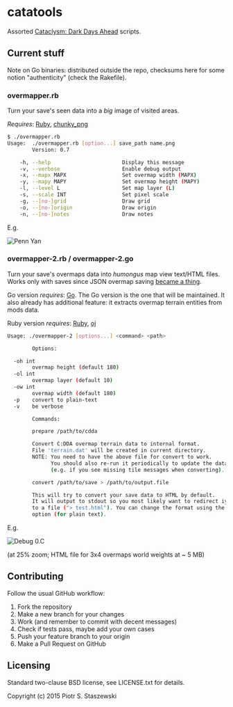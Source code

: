 # catatools

Assorted [Cataclysm: Dark Days Ahead](http://en.cataclysmdda.com/) scripts.

## Current stuff

Note on Go binaries: distributed outside the repo, checksums here for some notion "authenticity" (check the Rakefile).

### overmapper.rb

Turn your save's seen data into a *big* image of visited areas.

*Requires*: [Ruby](https://www.ruby-lang.org/en/), [chunky_png](https://rubygems.org/gems/chunky_png)

```bash
$ ./overmapper.rb
Usage:  ./overmapper.rb [option...] save_path name.png
        Version: 0.7

    -h, --help                       Display this message
    -v, --verbose                    Enable debug output
    -x, --mapx MAPX                  Set overmap width (MAPX)
    -y, --mapy MAPY                  Set overmap height (MAPY)
    -l, --level L                    Set map layer (L)
    -s, --scale INT                  Set pixel scale
    -g, --[no-]grid                  Draw grid
    -o, --[no-]origin                Draw origin
    -n, --[no-]notes                 Draw notes
```

E.g.

![Penn Yan](http://i.imgur.com/1KTtSeN.png)

### overmapper-2.rb / overmapper-2.go

Turn your save's overmaps data into *humongus* map view text/HTML files.
Works only with saves since JSON overmap saving [became a thing](https://github.com/CleverRaven/Cataclysm-DDA/pull/12790).

Go version *requires*: [Go](https://golang.org/dl/). The Go version is the one that will be maintained. It also already has additional feature: it extracts overmap terrain entities from mods data.

Ruby version *requires*: [Ruby](https://www.ruby-lang.org/en/), [oj](https://rubygems.org/gems/chunky_pn://rubygems.org/gems/oj)

```bash
Usage: ./overmapper-2 [options...] <command> <path>

        Options:

  -oh int
        overmap height (default 180)
  -ol int
        overmap layer (default 10)
  -ow int
        overmap width (default 180)
  -p    convert to plain-text
  -v    be verbose

        Commands:

        prepare /path/to/cdda

        Convert C:DDA overmap terrain data to internal format.
        File 'terrain.dat' will be created in current directory.
        NOTE: You need to have the above file for convert to work.
              You should also re-run it periodically to update the data
              (e.g. if you see missing tile messages when converting).

        convert /path/to/save > /path/to/output.file

        This will try to convert your save data to HTML by default.
        It will output to stdout so you most likely want to redirect iy
        to a file ("> test.html"). You can change the format using the "-p"
        option (for plain text).
```

E.g.

![Debug 0.C](http://i.imgur.com/vGaJWnG.png)

(at 25% zoom; HTML file for 3x4 overmaps world weights at ~ 5 MB)

## Contributing

Follow the usual GitHub workflow:

 1. Fork the repository
 2. Make a new branch for your changes
 3. Work (and remember to commit with decent messages)
 4. Check if tests pass, maybe add your own cases
 5. Push your feature branch to your origin
 6. Make a Pull Request on GitHub

## Licensing

Standard two-clause BSD license, see LICENSE.txt for details.

Copyright (c) 2015 Piotr S. Staszewski

